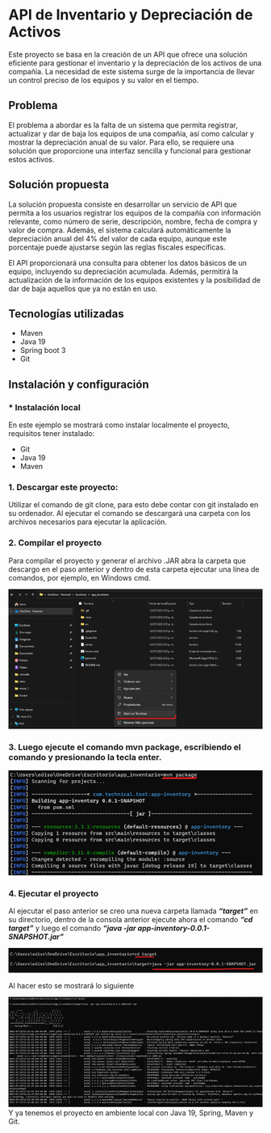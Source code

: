# API de Inventario y Depreciación de Activos

Este proyecto se basa en la creación de un API que ofrece una 
solución eficiente para gestionar el inventario y la depreciación de 
los activos de una compañía. La necesidad de este sistema surge de la 
importancia de llevar un control preciso de los equipos y su valor en el tiempo.

## Problema

El problema a abordar es la falta de un sistema que permita registrar,
actualizar y dar de baja los equipos de una compañía, así como calcular y 
mostrar la depreciación anual de su valor. Para ello, se requiere una solución 
que proporcione una interfaz sencilla y funcional para gestionar estos activos.

## Solución propuesta

La solución propuesta consiste en desarrollar un servicio de API que permita a 
los usuarios registrar los equipos de la compañía con información relevante, 
como número de serie, descripción, nombre, fecha de compra y valor de compra. 
Además, el sistema calculará automáticamente la depreciación anual del 4% del 
valor de cada equipo, aunque este porcentaje puede ajustarse según las reglas 
fiscales específicas.

El API proporcionará una consulta para obtener los datos básicos de un equipo, 
incluyendo su depreciación acumulada. Además, permitirá la actualización de la 
información de los equipos existentes y la posibilidad de dar de baja aquellos que
ya no están en uso.

## Tecnologías utilizadas

- Maven
- Java 19
- Spring boot 3
- Git

## Instalación y configuración

### * Instalación local

En este ejemplo se mostrará como instalar localmente el proyecto, requisitos tener instalado:
- Git
- Java 19
- Maven

### 1.	Descargar este proyecto:

Utilizar el comando de git clone, para esto debe contar con git instalado en su 
ordenador. Al ejecutar el comando se descargará una carpeta con los archivos 
necesarios para ejecutar la aplicación.

### 2.	Compilar el proyecto

Para compilar el proyecto y generar el archivo .JAR abra la carpeta que descargo en 
el paso anterior y dentro de esta carpeta ejecutar una línea de comandos, por ejemplo, 
en Windows cmd.

![Texto alternativo](images/img_1.png)

### 3. Luego ejecute el comando mvn package, escribiendo el comando y presionando la tecla enter.

![Texto alternativo](images/img_2.png)

### 4.	Ejecutar el proyecto

Al ejecutar el paso anterior se creo una nueva carpeta llamada ***“target”*** en su 
directorio, dentro de la consola anterior ejecute ahora el comando ***“cd target”*** y 
luego el comando ***“java -jar app-inventory-0.0.1-SNAPSHOT.jar”*** 

![Texto alternativo](images/img_3.png)

Al hacer esto se mostrará lo siguiente

![Texto alternativo](images/img_4.png)
Y ya tenemos el proyecto en ambiente local con Java 19, Spring, Maven y Git.